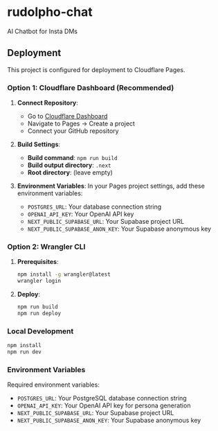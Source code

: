 # rudolpho-chat
AI Chatbot for Insta DMs

## Deployment

This project is configured for deployment to Cloudflare Pages.

### Option 1: Cloudflare Dashboard (Recommended)

1. **Connect Repository**:
   - Go to [Cloudflare Dashboard](https://dash.cloudflare.com)
   - Navigate to Pages → Create a project
   - Connect your GitHub repository

2. **Build Settings**:
   - **Build command**: `npm run build`
   - **Build output directory**: `.next`
   - **Root directory**: (leave empty)

3. **Environment Variables**:
   In your Pages project settings, add these environment variables:
   - `POSTGRES_URL`: Your database connection string
   - `OPENAI_API_KEY`: Your OpenAI API key
   - `NEXT_PUBLIC_SUPABASE_URL`: Your Supabase project URL
   - `NEXT_PUBLIC_SUPABASE_ANON_KEY`: Your Supabase anonymous key

### Option 2: Wrangler CLI

1. **Prerequisites**:
   ```bash
   npm install -g wrangler@latest
   wrangler login
   ```

2. **Deploy**:
   ```bash
   npm run build
   npm run deploy
   ```

### Local Development

```bash
npm install
npm run dev
```

### Environment Variables

Required environment variables:
- `POSTGRES_URL`: Your PostgreSQL database connection string
- `OPENAI_API_KEY`: Your OpenAI API key for persona generation
- `NEXT_PUBLIC_SUPABASE_URL`: Your Supabase project URL
- `NEXT_PUBLIC_SUPABASE_ANON_KEY`: Your Supabase anonymous key

